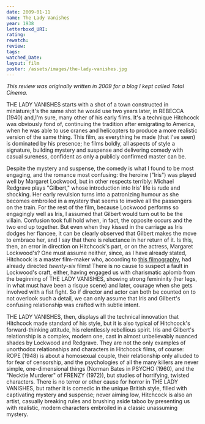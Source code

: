 ```yaml
---
date: 2009-01-11
name: The Lady Vanishes
year: 1938
letterboxd_URI:
rating:
rewatch:
review:
tags:
watched_Date:
layout: film
poster: /assets/images/the-lady-vanishes.jpg
---
```


*This review was originally written in 2009 for a blog I kept called Total Cinema.*

THE LADY VANISHES starts with a shot of a town constructed in miniature;it's the same shot he would use two years later, in REBECCA (1940) and,I'm sure, many other of his early films. It's a technique Hitchcock was obviously fond of, continuing the tradition after emigrating to America, when he was able to use cranes and helicopters to produce a more realistic version of the same thing. This film, as everything he made (that I've seen) is dominated by his presence; he films boldly, all aspects of style a signature, building mystery and suspense and delivering comedy with casual sureness, confident as only a publicly confirmed master can be.

Despite the mystery and suspense, the comedy is what I found to be most engaging, and the romance most confusing: the heroine ("Iris") was played well by Margaret Lockwood, but in other respects terribly: Michael Redgrave plays "Gilbert," whose introduction into Iris' life is rude and shocking. Her early revulsion turns into a patronizing humour as she becomes embroiled in a mystery that seems to involve all the passengers on the train. For the rest of the film, because Lockwood performs so engagingly well as Iris, I assumed that Gilbert would turn out to be the villain. Confusion took full hold when, in fact, the opposite occurs and the two end up together. But even when they kissed in the carriage as Iris dodges her fiancee, it can be clearly observed that Gilbert makes the move to embrace her, and I say that there is reluctance in her return of it. Is this, then, an error in direction on Hitchcock's part, or on the actress, Margaret Lockwood's? One must assume neither, since, as I have already stated, Hitchcock is a master film-maker who, according to [this filmography](http://en.wikipedia.org/wiki/Alfred_Hitchcock_filmography#As_a_director:\_British_silent_films), had already directed *twenty-six* films! There is no cause to suspect a fault in Lockwood's craft, either, having engaged us with charismatic aplomb from the beginning of THE LADY VANISHES, showing strong femininity (her legs, in what must have been a risque scene) and later, courage when she gets involved with a fist fight. So if director and actor can both be counted on to not overlook such a detail, we can only assume that Iris and Gilbert's confusing relationship was crafted with subtle intent.

THE LADY VANISHES, then, displays all the technical innovation that Hitchcock made standard of his style, but it is also typical of Hitchcock's forward-thinking attitude, his relentlessly rebellious spirit. Iris and Gilbert's relationship is a complex, modern one, cast in almost unbelievably nuanced shades by Lockwood and Redgrave. They are not the only examples of unorthodox relationships and characters in Hitchcock films, of course: ROPE (1948) is about a homosexual couple, their relationship only alluded to for fear of censorship, and the psychologies of all the many killers are never simple, one-dimensional things (Norman Bates in PSYCHO (1960), and the "Necktie Murderer" of FRENZY (1972)), but studies of horrifying, twisted characters. There is no terror or other cause for horror in THE LADY VANISHES, but rather it is comedic in the unique British style, filled with captivating mystery and suspense; never aiming low, Hitchcock is also an artist, casually breaking rules and brushing aside taboo by presenting us with realistic, modern characters embroiled in a classic unassuming mystery.
